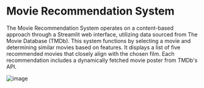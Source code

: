 # Movie Recommendation System

The Movie Recommendation System operates on a content-based approach through a Streamlit web interface, utilizing data sourced from The Movie Database (TMDb). This system functions by selecting a movie and determining similar movies based on features. It displays a list of five recommended movies that closely align with the chosen film. Each recommendation includes a dynamically fetched movie poster from TMDb's API.


![image](https://github.com/LakshmySanthosh/movieRecommendationSystem/assets/121610033/21552331-2b04-4188-b5ca-2e09879b2af2)

